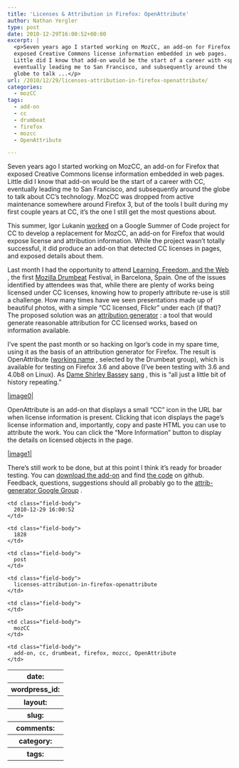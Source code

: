 ```yaml
---
title: 'Licenses & Attribution in Firefox: OpenAttribute'
author: Nathan Yergler
type: post
date: 2010-12-29T16:00:52+00:00
excerpt: |
  <p>Seven years ago I started working on MozCC, an add-on for Firefox that
  exposed Creative Commons license information embedded in web pages.
  Little did I know that add-on would be the start of a career with <span class="caps">CC</span>,
  eventually leading me to San Francisco, and subsequently around the
  globe to talk ...</p>
url: /2010/12/29/licenses-attribution-in-firefox-openattribute/
categories:
  - mozCC
tags:
  - add-on
  - cc
  - drumbeat
  - firefox
  - mozcc
  - OpenAttribute

---
```

Seven years ago I started working on MozCC, an add-on for Firefox that exposed Creative Commons license information embedded in web pages. Little did I know that add-on would be the start of a career with <span class="caps">CC</span>, eventually leading me to San Francisco, and subsequently around the globe to talk about <span class="caps">CC</span>’s technology. MozCC was dropped from active maintenance somewhere around Firefox 3, but of the tools I built during my first couple years at <span class="caps">CC</span>, it’s the one I still get the most questions about.

This summer, Igor Lukanin [worked][1]  on a Google Summer of Code project for <span class="caps">CC</span> to develop a replacement for MozCC, an add-on for Firefox that would expose license and attribution information. While the project wasn’t totally successful, it did produce an add-on that detected <span class="caps">CC</span> licenses in pages, and exposed details about them.

Last month I had the opportunity to attend [Learning, Freedom, and the Web][2] , the first [Mozilla Drumbeat][3]  Festival, in Barcelona, Spain. One of the issues identified by attendees was that, while there are plenty of works being licensed under <span class="caps">CC</span> licenses, knowing how to properly attribute re-use is still a challenge. How many times have we seen presentations made up of beautiful photos, with a simple “<span class="caps">CC</span> licensed, Flickr” under each (if that)? The proposed solution was an [attribution generator][4] : a tool that would generate reasonable attribution for <span class="caps">CC</span> licensed works, based on information available.

I’ve spent the past month or so hacking on Igor’s code in my spare time, using it as the basis of an attribution generator for Firefox. The result is OpenAttribute ([working name][5] , selected by the Drumbeat group), which is available for testing on Firefox 3.6 and above (I’ve been testing with 3.6 and 4.0b8 on Linux). As [Dame Shirley Bassey][6]  [sang][7] , this is “all just a little bit of history repeating.”

[|image0|][8]

OpenAttribute is an add-on that displays a small “<span class="caps">CC</span>” icon in the <span class="caps">URL</span> bar when license information is present. Clicking that icon displays the page’s license information and, importantly, copy and paste <span class="caps">HTML</span> you can use to attribute the work. You can click the “More Information” button to display the details on licensed objects in the page.

[|image1|][9]

There’s still work to be done, but at this point I think it’s ready for broader testing. You can [download the add-on][10]  and find [the code][11]  on github. Feedback, questions, suggestions should all probably go to the [attrib-generator Google Group][12] .

<table class="docutils field-list" frame="void" rules="none">
  <col class="field-name" /> <col class="field-body" /> <tr class="field">
    <th class="field-name">
      date:
    </th>

    <td class="field-body">
      2010-12-29 16:00:52
    </td>
  </tr>

  <tr class="field">
    <th class="field-name">
      wordpress_id:
    </th>

    <td class="field-body">
      1828
    </td>
  </tr>

  <tr class="field">
    <th class="field-name">
      layout:
    </th>

    <td class="field-body">
      post
    </td>
  </tr>

  <tr class="field">
    <th class="field-name">
      slug:
    </th>

    <td class="field-body">
      licenses-attribution-in-firefox-openattribute
    </td>
  </tr>

  <tr class="field">
    <th class="field-name">
      comments:
    </th>

    <td class="field-body">
    </td>
  </tr>

  <tr class="field">
    <th class="field-name">
      category:
    </th>

    <td class="field-body">
      mozCC
    </td>
  </tr>

  <tr class="field">
    <th class="field-name">
      tags:
    </th>

    <td class="field-body">
      add-on, cc, drumbeat, firefox, mozcc, OpenAttribute
    </td>
  </tr>
</table>

 [1]: http://labs.creativecommons.org/2010/07/11/gsoc-firefox-extension-status-report/
 [2]: http://learningfreedomandtheweb.org/folio/
 [3]: http://drumbeat.org/
 [4]: https://wiki.mozilla.org/Drumbeat/Attribution_generator
 [5]: http://etherpad.mozilla.com:9000/OpenAttribute-names
 [6]: http://en.wikipedia.org/wiki/Shirley_Bassey
 [7]: http://en.wikipedia.org/wiki/History_Repeating_(song)
 [8]: /media/2010/12/Screenshot-Radical-Decoupling-Designing-for-Web-3.0-Mozilla-Firefox-4.0-Beta-8.png
 [9]: /media/2010/12/openattribute-page-info.png
 [10]: https://github.com/downloads/nyergler/openattribute-firefox/openattribute-0.8.xpi
 [11]: https://github.com/nyergler/openattribute-firefox
 [12]: http://groups.google.com/group/attrib-generator/topics?hl=en